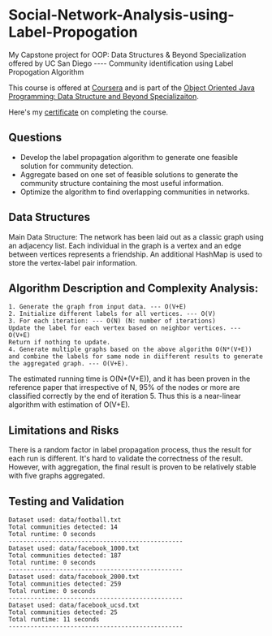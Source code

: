 # Social-Network-Analysis-using-Label-Propogation
My Capstone project for OOP: Data Structures &amp; Beyond Specialization offered by UC San Diego ---- Community identification using Label Propogation Algorithm

This course is offered at <a href="https://www.coursera.org">Coursera</a> and is part of the <a href="https://www.coursera.org/specializations/java-object-oriented">Object Oriented Java Programming: Data Structure and Beyond Specializaiton</a>.

Here's my <a href = "https://www.coursera.org/account/accomplishments/specialization/5G87PQ3HJFXA">certificate</a> on completing the course.

## Questions
- Develop the label propagation algorithm to generate one feasible solution for community detection.
- Aggregate based on one set of feasible solutions to generate the community structure containing the most useful information.
- Optimize the algorithm to find overlapping communities in networks.

## Data Structures
Main Data Structure: The network has been laid out as a classic graph using an adjacency list. Each individual in the graph is a vertex and an edge between vertices represents a friendship.
An additional HashMap is used to store the vertex-label pair information.

## Algorithm Description and Complexity Analysis:
```
1. Generate the graph from input data. --- O(V+E)
2. Initialize different labels for all vertices. --- O(V)
3. For each iteration: --- O(N) (N: number of iterations)
Update the label for each vertex based on neighbor vertices. --- O(V+E)
Return if nothing to update.
4. Generate multiple graphs based on the above algorithm O(N*(V+E)) and combine the labels for same node in diifferent results to generate the aggregated graph. --- O(V+E).
```

The estimated running time is O(N*(V+E)), and it has been proven in the reference paper that irrespective of N, 95% of the nodes or more are classified correctly by the end of iteration 5. Thus this is a near-linear algorithm with estimation of O(V+E).

## Limitations and Risks
There is a random factor in label propagation process, thus the result for each run is different. It's hard to validate the correctness of the result. However, with aggregation, the final result is proven to be relatively stable with five graphs aggregated.

## Testing and Validation
```
Dataset used: data/football.txt
Total communities detected: 14
Total runtime: 0 seconds
------------------------------------------------
Dataset used: data/facebook_1000.txt
Total communities detected: 187
Total runtime: 0 seconds
------------------------------------------------
Dataset used: data/facebook_2000.txt
Total communities detected: 259
Total runtime: 0 seconds
------------------------------------------------
Dataset used: data/facebook_ucsd.txt
Total communities detected: 25
Total runtime: 11 seconds
------------------------------------------------
```
